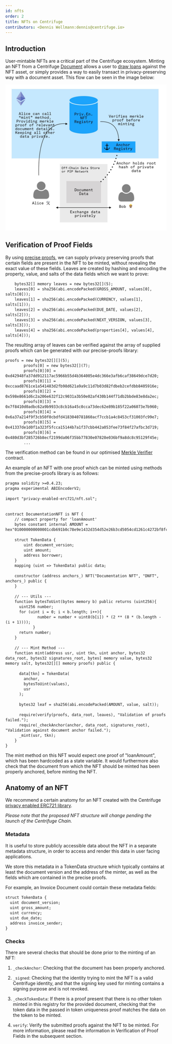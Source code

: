 ```yaml
---
id: nfts
order: 2
title: NFTs on Centrifuge
contributors: <Dennis Wellmann:dennis@centrifuge.io>
---
```


## Introduction

User-mintable NFTs are a critical part of the Centrifuge ecosystem. Minting an NFT from a Centrifuge [Document](https://docs.centrifuge.io/build/p2p-node/#documents-within-the-protocol) allows a user to [draw loans](https://docs.centrifuge.io/getting-started/securitization/#on-chain-securitization) against the NFT asset, or simply provides a way to easily transact in privacy-preserving way with a document asset. This flow can be seen in the image below:

![Centrifuge architecture](./images/mint-flow.jpeg)

## Verification of Proof Fields

By using [precise proofs](https://medium.com/centrifuge/introducing-precise-proofs-create-validate-field-level-merkle-proofs-a31af9220df0), we can supply privacy preserving proofs that certain fields are present in the NFT to be minted, without revealing the exact value of these fields. Leaves are created by hashing and encoding the property, value, and salts of the data fields which we want to prove:

```
    bytes32[] memory leaves = new bytes32[](5);
    leaves[0] = sha256(abi.encodePacked(GROSS_AMOUNT, values[0], salts[0]));
    leaves[1] = sha256(abi.encodePacked(CURRENCY, values[1], salts[1]));
    leaves[2] = sha256(abi.encodePacked(DUE_DATE, values[2], salts[2]));
    leaves[3] = sha256(abi.encodePacked(NEXT_VERSION, values[3], salts[3]));
    leaves[4] = sha256(abi.encodePacked(properties[4], values[4], salts[4]));
```

The resulting array of leaves can be verified against the array of supplied proofs which can be generated with our precise-proofs library:

```
proofs = new bytes32[][](5);
        proofs[0] = new bytes32[](7);
        proofs[0][0] = 0xd42948fa37dd912117ac5966b55d4b364005e4dc366e3afb6caf38649dce7d20;
        proofs[0][1] = 0xccaad8761ce1a541483d2fb98d621a9a9c11d7b03d82fdbeb2cefdbb8405916e;
        proofs[0][2] = 0x598e8661d6c2a206e632f12c9031a3b50e02af430b144f71db2bbde83e8da2ec;
        proofs[0][3] = 0x7f8410d0adbc62a9b9933c8cb16a45c0cca73dec62e89b185f22a06073e7b960;
        proofs[0][4] = 0x6a37a214f9f3cb50f0cbdfd4183040781860acf7ccb1a4c8453cf31003fc99e7;
        proofs[0][5] = 0x41337de1d0f1a323f5fcca15144b7a1f37cbb442a053fee73f84f27afbc3d719;
        proofs[0][6] = 0x480d3bf285726b8ecf2199da06f35bb77830e07828e036bf9a8dc8c95129f45e;
        ...
```

The verification method can be found in our optimised [Merkle Verifier](https://github.com/centrifuge/privacy-enabled-erc721) contract.

An example of an NFT with one proof which can be minted using methods from the precise-proofs library is as follows:

    pragma solidity >=0.4.23;
    pragma experimental ABIEncoderV2;

    import "privacy-enabled-erc721/nft.sol";


    contract DocumentationNFT is NFT {
        // compact property for 'loanAmount'
        bytes constant internal AMOUNT = hex"010000000000001cdb691b0c78e9e1432d354d52e26b3cd5054cd1261c4272bf8fce2bcf285908f300000005";

        struct TokenData {
            uint document_version;
            uint amount;
            address borrower;
        }
        mapping (uint => TokenData) public data;

        constructor (address anchors_) NFT("Documentation NFT", "DNFT", anchors_) public {
        }

        // --- Utils ---
        function bytesToUint(bytes memory b) public returns (uint256){
          uint256 number;
          for (uint i = 0; i < b.length; i++){
                  number = number + uint8(b[i]) * (2 ** (8 * (b.length - (i + 1))));
                }
          return number;
        }

        // --- Mint Method ---
        function mint(address usr, uint tkn, uint anchor, bytes32 data_root, bytes32 signatures_root, bytes[ memory value, bytes32 memory salt, bytes32[][] memory proofs) public {

          data[tkn] = TokenData(
            anchor,
            bytesToUint(values),
            usr
          );

          bytes32 leaf = sha256(abi.encodePacked(AMOUNT, value, salt));

          require(verify(proofs, data_root, leaves), "Validation of proofs failed.");
          require(_checkAnchor(anchor, data_root, signatures_root), "Validation against document anchor failed.");
          _mint(usr, tkn);
        }
    }

The mint method on this NFT would expect one proof of "loanAmount", which has been hardcoded as a state variable. It would furthermore also check that the document from which the NFT should be minted has been properly anchored, before minting the NFT.

## Anatomy of an NFT

We recommend a certain anatomy for an NFT created with the Centrifuge [privacy enabled ERC721 library](https://github.com/centrifuge/privacy-enabled-erc721/tree/develop).

_Please note that the proposed NFT structure will change pending the launch of the Centrifuge Chain._

### Metadata

It is useful to store publicly accessible data about the NFT in a separate metadata structure, in order to access and render this data in user facing applications.

We store this metadata in a TokenData structure which typically contains at least the document version and the address of the minter, as well as the fields which are contained in the precise proofs.

For example, an Invoice Document could contain these metadata fields:

```
struct TokenData {
  uint document_version;
  uint gross_amount;
  uint currency;
  uint due_date;
  address invoice_sender;
}
```

### Checks

There are several checks that should be done prior to the minting of an NFT:

1. `_checkAnchor`: Checking that the document has been properly anchored.

2. `_signed`: Checking that the identity trying to mint the NFT is a valid Centrifuge identity, and that the signing key used for minting contains a signing purpose and is not revoked.

3. `_checkTokenData`: If there is a proof present that there is no other token minted in this registry for the provided document, checking that the token data in the passed in token uniqueness proof matches the data on the token to be minted.

4. `verify`: Verify the submitted proofs against the NFT to be minted. For more information, please read the information in Verification of Proof Fields in the subsequent section.
